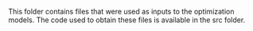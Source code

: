 This folder contains files that were used as inputs to the optimization models. The code used to obtain these files is available in the src folder.